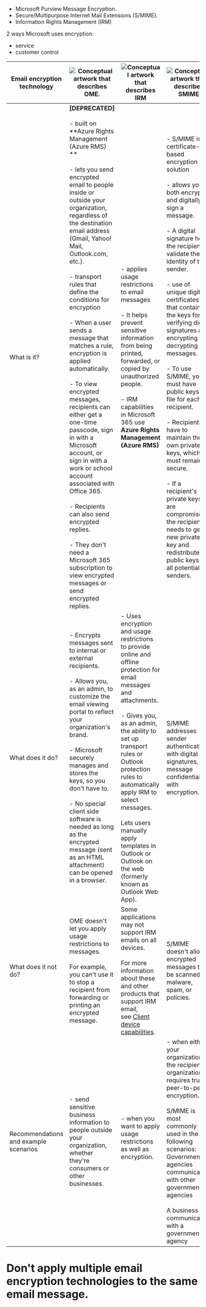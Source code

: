 - Microsoft Purview Message Encryption.
- Secure/Multipurpose Internet Mail Extensions (S/MIME).
- Information Rights Management (IRM)

2 ways Microsoft uses encryption:
* service 
* customer control

| Email encryption technology | ![Conceptual artwork that describes OME.](https://learn.microsoft.com/en-us/purview/media/2bf27b5e-bbb3-46d1-95bf-884dc27a746c.png) | ![Conceptual artwork that describes IRM](https://learn.microsoft.com/en-us/purview/media/9c0cc444-9448-40c6-b244-8fcc593a64e0.png) | ![Conceptual artwork that describes SMIME](https://learn.microsoft.com/en-us/purview/media/ae4613a8-c17e-47e1-8e13-12e891e43744.png) |
| ---- | ---- | ---- | ---- |
| What is it? | **[DEPRECATED]**<br><br>- built on **Azure Rights Management (Azure RMS) **<br><br>- lets you send encrypted email to people inside or outside your organization, regardless of the destination email address (Gmail, Yahoo! Mail, Outlook.com, etc.). <br><br>- transport rules that define the conditions for encryption<br><br>- When a user sends a message that matches a rule, encryption is applied automatically.  <br><br>- To view encrypted messages, recipients can either get a one-time passcode, sign in with a Microsoft account, or sign in with a work or school account associated with Office 365. <br><br>- Recipients can also send encrypted replies. <br><br>- They don't need a Microsoft 365 subscription to view encrypted messages or send encrypted replies. | - applies usage restrictions to email messages<br><br>- It helps prevent sensitive information from being printed, forwarded, or copied by unauthorized people.  <br><br>- IRM capabilities in Microsoft 365 use **Azure Rights Management (Azure RMS)** | - S/MIME is a certificate-based encryption solution <br><br>- allows you to both encrypt and digitally sign a message. <br><br>- A digital signature helps the recipient validate the identity of the sender.  <br><br>- use of unique digital certificates that contain the keys for verifying digital signatures and encrypting or decrypting messages.  <br><br>- To use S/MIME, you must have public keys on file for each recipient. <br><br>- Recipients have to maintain their own private keys, which must remain secure. <br><br>- If a recipient's private keys are compromised, the recipient needs to get a new private key and redistribute public keys to all potential senders. |
| What does it do? | - Encrypts messages sent to internal or external recipients. <br> <br>- Allows you, as an admin, to customize the email viewing portal to reflect your organization's brand.  <br><br>- Microsoft securely manages and stores the keys, so you don't have to.<br>  <br>- No special client side software is needed as long as the encrypted message (sent as an HTML attachment) can be opened in a browser. | - Uses encryption and usage restrictions to provide online and offline protection for email messages and attachments.  <br><br>- Gives you, as an admin, the ability to set up transport rules or Outlook protection rules to automatically apply IRM to select messages.  <br><br>Lets users manually apply templates in Outlook or Outlook on the web (formerly known as Outlook Web App). | S/MIME addresses sender authentication with digital signatures, and message confidentiality with encryption. |
| What does it not do? | OME doesn't let you apply usage restrictions to messages. <br><br>For example, you can't use it to stop a recipient from forwarding or printing an encrypted message. | Some applications may not support IRM emails on all devices. <br><br>For more information about these and other products that support IRM email, see [Client device capabilities](https://learn.microsoft.com/en-us/azure/information-protection/requirements#BKMK_ClientCapabilities). | S/MIME doesn't allow encrypted messages to be scanned for malware, spam, or policies. |
| Recommendations and example scenarios | - send sensitive business information to people outside your organization, whether they're consumers or other businesses. <br> | - when you want to apply usage restrictions as well as encryption.<br><br> | - when either your organization or the recipient's organization requires true peer-to-peer encryption.  <br><br>S/MIME is most commonly used in the following scenarios:  <br>Government agencies communicating with other government agencies  <br><br>A business communicating with a government agency |

# Don't apply multiple email encryption technologies to the same email message.

